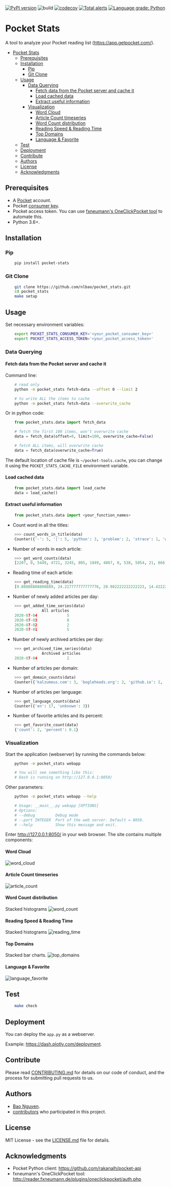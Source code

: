[![PyPI version](https://badge.fury.io/py/pocket-stats.svg)](https://badge.fury.io/py/pocket-stats)
![build](https://github.com/nlbao/pocket_stats/workflows/build/badge.svg)
[![codecov](https://codecov.io/gh/nlbao/pocket_stats/branch/master/graph/badge.svg)](https://codecov.io/gh/nlbao/pocket_stats)
[![Total alerts](https://img.shields.io/lgtm/alerts/g/nlbao/pocket_stats.svg?logo=lgtm&logoWidth=18)](https://lgtm.com/projects/g/nlbao/pocket_stats/alerts/)
[![Language grade: Python](https://img.shields.io/lgtm/grade/python/g/nlbao/pocket_stats.svg?logo=lgtm&logoWidth=18)](https://lgtm.com/projects/g/nlbao/pocket_stats/context:python)

# Pocket Stats

A tool to analyze your Pocket reading list (https://app.getpocket.com/).

- [Pocket Stats](#pocket-stats)
  - [Prerequisites](#prerequisites)
  - [Installation](#installation)
    - [Pip](#pip)
    - [Git Clone](#git-clone)
  - [Usage](#usage)
    - [Data Querying](#data-querying)
      - [Fetch data from the Pocket server and cache it](#fetch-data-from-the-pocket-server-and-cache-it)
      - [Load cached data](#load-cached-data)
      - [Extract useful information](#extract-useful-information)
    - [Visualization](#visualization)
      - [Word Cloud](#word-cloud)
      - [Article Count timeseries](#article-count-timeseries)
      - [Word Count distribution](#word-count-distribution)
      - [Reading Speed & Reading Time](#reading-speed--reading-time)
      - [Top Domains](#top-domains)
      - [Language & Favorite](#language--favorite)
  - [Test](#test)
  - [Deployment](#deployment)
  - [Contribute](#contribute)
  - [Authors](#authors)
  - [License](#license)
  - [Acknowledgments](#acknowledgments)


## Prerequisites
* A [Pocket](https://app.getpocket.com/) account.
* Pocket [consumer key](https://getpocket.com/developer/apps/new).
* Pocket access token. You can use [fxneumann's OneClickPocket tool](http://reader.fxneumann.de/plugins/oneclickpocket/auth.php) to automate this.
* Python 3.6+.


## Installation
### Pip
```bash
    pip install pocket-stats
```

### Git Clone
```bash
    git clone https://github.com/nlbao/pocket_stats.git
    cd pocket_stats
    make setup
```


## Usage
Set necessary environment variables:
```bash
    export POCKET_STATS_CONSUMER_KEY='<your_pocket_consumer_key>'
    export POCKET_STATS_ACCESS_TOKEN='<your_pocket_access_token>'
```

### Data Querying
#### Fetch data from the Pocket server and cache it
Command line:
```bash
    # read only
    python -m pocket_stats fetch-data --offset 0 --limit 2

    # to write ALL the items to cache
    python -m pocket_stats fetch-data --overwrite_cache
```

Or in python code:
```python
    from pocket_stats.data import fetch_data

    # fetch the first 100 items, won't overwrite cache
    data = fetch_data(offset=0, limit=100, overwrite_cache=False)

    # fetch ALL items, will overwrite cache
    data = fetch_data(overwrite_cache=True)
```
The default location of cache file is `~/pocket-tools.cache`, you can change it using the `POCKET_STATS_CACHE_FILE` environment variable.

#### Load cached data
```python
    from pocket_stats.data import load_cache
    data = load_cache()
```

#### Extract useful information
``` python
    from pocket_stats.data import <your_function_names>
```

- Count word in all the titles:
```python
    >>> count_words_in_title(data)
    Counter({'-': 5, '|': 5, 'python': 3, 'problem': 2, 'strace': 1, 'wow': 1, 'much': 1, 'syscall': 1, 'martin': 1, 'heinz': 1, 'personal': 1, 'website': 1, '&': 1, 'blog': 1, 'call': 1, 'programmer,': 1})
```

- Number of words in each article:
```python
    >>> get_word_counts(data)
    [2207, 0, 5449, 4721, 3245, 805, 1849, 4087, 0, 538, 5054, 21, 866, 266, 1146, 213, 823, 3551, 787, 0]
```

- Reading time of each article:
```python
    >>> get_reading_time(data)
    [9.80888888888889, 24.217777777777776, 20.982222222222223, 14.422222222222222, 3.577777777777778, 8.217777777777778, 18.164444444444445, 2.391111111111111, 22.462222222222223, 0.09333333333333334, 3.848888888888889, 1.1822222222222223, 5.093333333333334, 0.9466666666666667, 3.6577777777777776, 15.782222222222222, 3.497777777777778]
```

- Number of newly added articles per day:
```python
    >>> get_added_time_series(data) 
                All articles
    2020-07-04             5
    2020-07-03             8
    2020-07-02             2
    2020-07-01             5
```

- Number of newly archived articles per day:
```python
    >>> get_archived_time_series(data)
                Archived articles
    2020-07-04             2
```

- Number of articles per domain:
```python
    >>> get_domain_counts(data)
    Counter({'kalzumeus.com': 3, 'bogleheads.org': 2, 'github.io': 2, 'brendangregg.com': 1, 'martinheinz.dev': 1, 'awealthofcommonsense.com': 1, 'jlcollinsnh.com': 1, 'callan.com': 1, 'engineerseekingfire.com': 1, 'arxiv.org': 1, 'popularmechanics.com': 1, 'dolpages.com': 1, 'economist.com': 1, 'romantomjak.com': 1, 'digitalocean.com': 1, 'deepnote.com': 1})
```

- Number of articles per language:
```python
    >>> get_language_counts(data)
    Counter({'en': 17, 'unknown': 3})
```

- Number of favorite articles and its percent:
```python
    >>> get_favorite_count(data)
    {'count': 2, 'percent': 0.1}
```


### Visualization
Start the application (webserver) by running the commands below:
```bash
    python -m pocket_stats webapp

    # You will see something like this:
    # Dash is running on http://127.0.0.1:8050/
```

Other parameters:
```bash
    python -m pocket_stats webapp --help

    # Usage: __main__.py webapp [OPTIONS]
    # Options:
    # --debug         Debug mode
    # --port INTEGER  Port of the web server. Default = 8050.
    # --help          Show this message and exit.
```

Enter http://127.0.0.1:8050/ in your web browser. The site contains multiple components:

#### Word Cloud
![word_cloud](https://user-images.githubusercontent.com/4289177/87027187-cca22180-c1aa-11ea-89cb-ae1b91493934.png)

#### Article Count timeseries
![article_count](https://user-images.githubusercontent.com/4289177/87027476-38848a00-c1ab-11ea-9115-925dc0660815.png)

#### Word Count distribution
Stacked histograms
![word_count](https://user-images.githubusercontent.com/4289177/87027494-3de1d480-c1ab-11ea-9bfd-ded18cb4025b.png)

#### Reading Speed & Reading Time
Stacked histograms
![reading_time](https://user-images.githubusercontent.com/4289177/87027500-3fab9800-c1ab-11ea-8a57-be4cb7eaf168.png)

#### Top Domains
Stacked bar charts.
![top_domains](https://user-images.githubusercontent.com/4289177/87027511-420df200-c1ab-11ea-85c9-08f08f546caf.png)

#### Language & Favorite
![language_favorite](https://user-images.githubusercontent.com/4289177/87027522-463a0f80-c1ab-11ea-8436-352adc72266b.png)

## Test
```bash
    make check
```

## Deployment
You can deploy the `app.py` as a webserver.

Example: https://dash.plotly.com/deployment.


## Contribute
Please read [CONTRIBUTING.md](CONTRIBUTING.md) for details on our code of conduct, and the process for submitting pull requests to us.


## Authors
- [Bao Nguyen](https://github.com/nlbao).
- [contributors](https://github.com/nlbao/pocket_stats/contributors) who participated in this project.


## License
MIT License - see the [LICENSE.md](LICENSE) file for details.


## Acknowledgments
- Pocket Python client: https://github.com/rakanalh/pocket-api
- fxneumann's OneClickPocket tool: http://reader.fxneumann.de/plugins/oneclickpocket/auth.php
